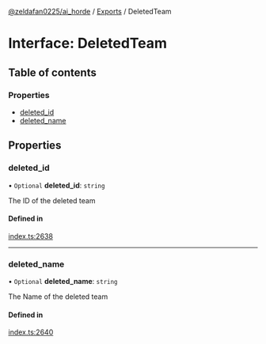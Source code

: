 [@zeldafan0225/ai_horde](../README.md) / [Exports](../modules.md) / DeletedTeam

# Interface: DeletedTeam

## Table of contents

### Properties

- [deleted\_id](DeletedTeam.md#deleted_id)
- [deleted\_name](DeletedTeam.md#deleted_name)

## Properties

### deleted\_id

• `Optional` **deleted\_id**: `string`

The ID of the deleted team

#### Defined in

[index.ts:2638](https://github.com/ZeldaFan0225/ai_horde/blob/bd3c116/index.ts#L2638)

___

### deleted\_name

• `Optional` **deleted\_name**: `string`

The Name of the deleted team

#### Defined in

[index.ts:2640](https://github.com/ZeldaFan0225/ai_horde/blob/bd3c116/index.ts#L2640)
